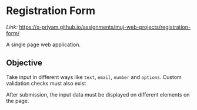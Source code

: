 # Registration Form

_Link:_ https://x-priyam.github.io/assignments/muj-web-projects/registration-form/

A single page web application.

## Objective

Take input in different ways like `text`, `email`, `number` and `options`. Custom validation checks must also exist

After submission, the input data must be displayed on different elements on the page.
